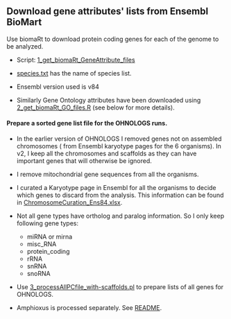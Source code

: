 ## Download gene attributes' lists from Ensembl BioMart

Use biomaRt to download protein coding genes for each of the genome to be analyzed.

* Script: [1_get_biomaRt_GeneAttribute_files](./1_get_biomaRt_GeneAttribute_files)

* [species.txt](./species.txt) has the name of species list.

* Ensembl version used is v84

* Similarly Gene Ontology attributes have been downloaded using [2_get_biomaRt_GO_files.R](./2_get_biomaRt_GO_files.R) (see below for more details).

#### Prepare a sorted gene list file for the OHNOLOGS runs.

* In the earlier version of OHNOLOGS I removed genes not on assembled chromosomes ( from Ensembl karyotype pages for the 6 organisms). In v2, I keep all the chromosomes and scaffolds as they can have important genes that will otherwise be ignored.
  
* I remove mitochondrial gene sequences from all the organisms.
  
* I curated a Karyotype page in Ensembl for all the organisms to decide which genes to discard from the analysis. This information can be found in [ChromosomeCuration_Ens84.xlsx](ChromosomeCuration_Ens84.xlsx).
  
* Not all gene types have ortholog and paralog information. So I only keep following gene types:
  * miRNA or mirna
  * misc_RNA
  * protein_coding
  * rRNA
  * snRNA
  * snoRNA
  
* Use [3_processAllPCfile_with-scaffolds.pl](3_processAllPCfile_with-scaffolds.pl) to prepare lists of all genes for OHNOLOGS.

* Amphioxus is processed separately. See [README](../4_All_PC_Gene_Seqs/1a_Amphioxus_gene_file/README.md).
    
